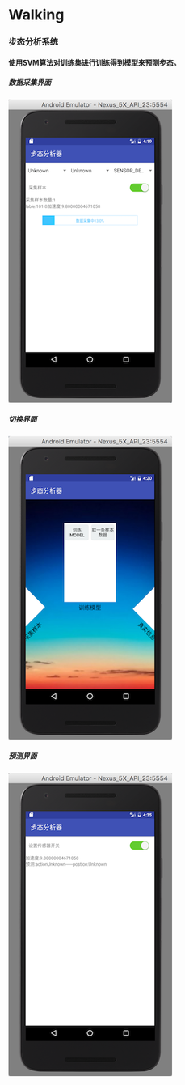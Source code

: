 # Walking
### 步态分析系统
#### 使用SVM算法对训练集进行训练得到模型来预测步态。
##### 数据采集界面
![数据采集](https://github.com/poi233/Walking/blob/master/screenshots/getData.png)
##### 切换界面
![所有界面](https://github.com/poi233/Walking/blob/master/screenshots/main.png)
##### 预测界面
![预测界面](https://github.com/poi233/Walking/blob/master/screenshots/predict.png)
